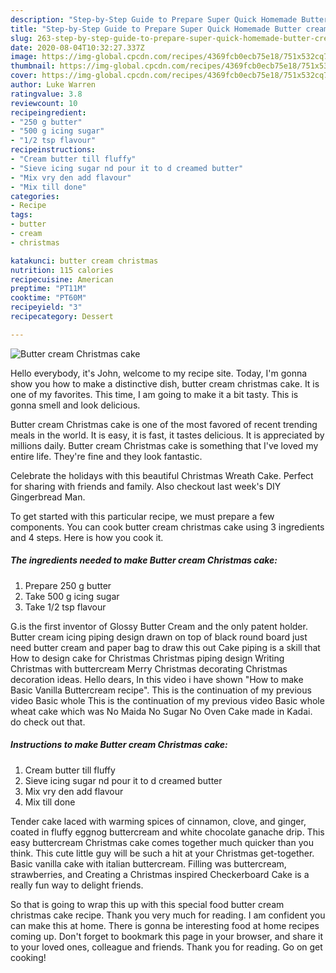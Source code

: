 ```yaml
---
description: "Step-by-Step Guide to Prepare Super Quick Homemade Butter cream Christmas cake"
title: "Step-by-Step Guide to Prepare Super Quick Homemade Butter cream Christmas cake"
slug: 263-step-by-step-guide-to-prepare-super-quick-homemade-butter-cream-christmas-cake
date: 2020-08-04T10:32:27.337Z
image: https://img-global.cpcdn.com/recipes/4369fcb0ecb75e18/751x532cq70/butter-cream-christmas-cake-recipe-main-photo.jpg
thumbnail: https://img-global.cpcdn.com/recipes/4369fcb0ecb75e18/751x532cq70/butter-cream-christmas-cake-recipe-main-photo.jpg
cover: https://img-global.cpcdn.com/recipes/4369fcb0ecb75e18/751x532cq70/butter-cream-christmas-cake-recipe-main-photo.jpg
author: Luke Warren
ratingvalue: 3.8
reviewcount: 10
recipeingredient:
- "250 g butter"
- "500 g icing sugar"
- "1/2 tsp flavour"
recipeinstructions:
- "Cream butter till fluffy"
- "Sieve icing sugar nd pour it to d creamed butter"
- "Mix vry den add flavour"
- "Mix till done"
categories:
- Recipe
tags:
- butter
- cream
- christmas

katakunci: butter cream christmas 
nutrition: 115 calories
recipecuisine: American
preptime: "PT11M"
cooktime: "PT60M"
recipeyield: "3"
recipecategory: Dessert

---
```



![Butter cream Christmas cake](https://img-global.cpcdn.com/recipes/4369fcb0ecb75e18/751x532cq70/butter-cream-christmas-cake-recipe-main-photo.jpg)

Hello everybody, it's John, welcome to my recipe site. Today, I'm gonna show you how to make a distinctive dish, butter cream christmas cake. It is one of my favorites. This time, I am going to make it a bit tasty. This is gonna smell and look delicious.

Butter cream Christmas cake is one of the most favored of recent trending meals in the world. It is easy, it is fast, it tastes delicious. It is appreciated by millions daily. Butter cream Christmas cake is something that I've loved my entire life. They're fine and they look fantastic.

Celebrate the holidays with this beautiful Christmas Wreath Cake. Perfect for sharing with friends and family. Also checkout last week&#39;s DIY Gingerbread Man.


To get started with this particular recipe, we must prepare a few components. You can cook butter cream christmas cake using 3 ingredients and 4 steps. Here is how you cook it.

<!--inarticleads1-->

##### The ingredients needed to make Butter cream Christmas cake:

1. Prepare 250 g butter
1. Take 500 g icing sugar
1. Take 1/2 tsp flavour


G.is the first inventor of Glossy Butter Cream and the only patent holder. Butter cream icing piping design drawn on top of black round board just need butter cream and paper bag to draw this out Cake piping is a skill that How to design cake for Christmas Christmas piping design Writing Christmas with buttercream Merry Christmas decorating Christmas decoration ideas. Hello dears, In this video i have shown &#34;How to make Basic Vanilla Buttercream recipe&#34;. This is the continuation of my previous video Basic whole This is the continuation of my previous video Basic whole wheat cake which was No Maida No Sugar No Oven Cake made in Kadai. do check out that. 

<!--inarticleads2-->

##### Instructions to make Butter cream Christmas cake:

1. Cream butter till fluffy
1. Sieve icing sugar nd pour it to d creamed butter
1. Mix vry den add flavour
1. Mix till done


Tender cake laced with warming spices of cinnamon, clove, and ginger, coated in fluffy eggnog buttercream and white chocolate ganache drip. This easy buttercream Christmas cake comes together much quicker than you think. This cute little guy will be such a hit at your Christmas get-together. Basic vanilla cake with italian buttercream. Filling was buttercream, strawberries, and Creating a Christmas inspired Checkerboard Cake is a really fun way to delight friends. 

So that is going to wrap this up with this special food butter cream christmas cake recipe. Thank you very much for reading. I am confident you can make this at home. There is gonna be interesting food at home recipes coming up. Don't forget to bookmark this page in your browser, and share it to your loved ones, colleague and friends. Thank you for reading. Go on get cooking!
